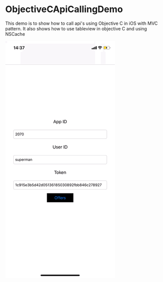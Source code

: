 # ObjectiveCApiCallingDemo
This demo is to show how to call api's using Objective C in iOS with MVC pattern. It also shows how to use tableview in objective C and using NSCache

![alt-text](https://github.com/vijayeshcs/ObjectiveCApiCallingDemo/blob/main/Appdemo.gif)
